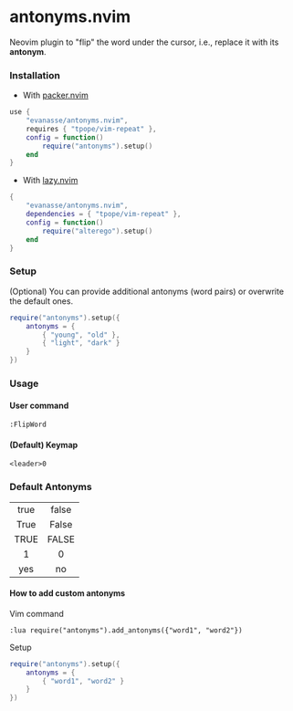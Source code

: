 # antonyms.nvim
Neovim plugin to "flip" the word under the cursor, i.e., replace it with its **antonym**.

### Installation
-   With [packer.nvim](https://github.com/wbthomason/packer.nvim)
```lua
use {
    "evanasse/antonyms.nvim",
    requires { "tpope/vim-repeat" },
    config = function()
        require("antonyms").setup()
    end
}
```

-   With [lazy.nvim](https://github.com/folke/lazy.nvim)
```lua
{
    "evanasse/antonyms.nvim",
    dependencies = { "tpope/vim-repeat" },
    config = function()
        require("alterego").setup()
    end
}

```

### Setup
(Optional) You can provide additional antonyms (word pairs) or overwrite the default ones.
```lua
require("antonyms").setup({
    antonyms = {
        { "young", "old" },
        { "light", "dark" }
    }
})
```

### Usage
#### User command
```vim
:FlipWord
```
#### (Default) Keymap
```vim
<leader>0
```

### Default Antonyms
|||
|:---:|:---:|
|true |false|
|True |False|
|TRUE |FALSE|
|1    |0    |
|yes  |no   |

#### How to add custom antonyms
Vim command
```vim
:lua require("antonyms").add_antonyms({"word1", "word2"})
```
Setup
```lua
require("antonyms").setup({
    antonyms = {
        { "word1", "word2" }
    }
})
```
